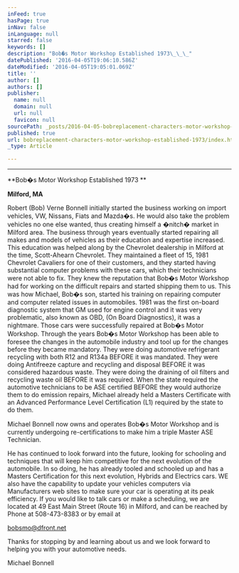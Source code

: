 ```yaml
---
inFeed: true
hasPage: true
inNav: false
inLanguage: null
starred: false
keywords: []
description: "Bob�s Motor Workshop Established 1973\_\_\_"
datePublished: '2016-04-05T19:06:10.586Z'
dateModified: '2016-04-05T19:05:01.069Z'
title: ''
author: []
authors: []
publisher:
  name: null
  domain: null
  url: null
  favicon: null
sourcePath: _posts/2016-04-05-bobreplacement-characters-motor-workshop-established-1973.md
published: true
url: bobreplacement-characters-motor-workshop-established-1973/index.html
_type: Article

---
```

****

**Bob�s Motor Workshop Established 1973   **

**Milford, MA**

Robert (Bob) Verne Bonnell initially started the business working on import vehicles, VW, Nissans, Fiats and Mazda�s. He would also take the problem vehicles no one else wanted, thus creating himself a �nitch� market in Milford area.  The business through years eventually started repairing all makes and models of vehicles as their education and expertise increased. This education was helped along by the Chevrolet dealership in Milford at the time, Scott-Ahearn Chevrolet. They maintained a fleet of 15, 1981 Chevrolet Cavaliers for one of their customers, and they started having substantial computer problems with these cars, which their technicians were not able to fix. They knew the reputation that Bob�s Motor Workshop had for working on the difficult repairs and started shipping them to us. This was how Michael, Bob�s son, started his training on repairing computer and computer related issues in automobiles. 1981 was the first on-board diagnostic system that GM used for engine control and it was very problematic, also known as OBD, (On Board Diagnostics), it was a nightmare. Those cars were successfully repaired at Bob�s Motor Workshop.  Through the years Bob�s Motor Workshop has been able to foresee the changes in the automobile industry and tool up for the changes before they became mandatory. They were doing automotive refrigerant recycling with both R12 and R134a BEFORE it was mandated. They were doing Antifreeze capture and recycling and disposal BEFORE it was considered hazardous waste. They were doing the draining of oil filters and recycling waste oil BEFORE it was required. When the state required the automotive technicians to be ASE certified BEFORE they would authorize them to do emission repairs, Michael already held a Masters Certificate with an Advanced Performance Level Certification (L1) required by the state to do them.

Michael Bonnell now owns and operates Bob�s Motor Workshop and is currently undergoing re-certifications to make him a triple Master ASE Technician.

He has continued to look forward into the future, looking for schooling and techniques that will keep him competitive for the next evolution of the automobile. In so doing, he has already tooled and schooled up and has a Masters Certification for this next evolution, Hybrids and Electrics cars. WE also have the capability to update your vehicles computers via Manufacturers web sites to make sure your car is operating at its peak efficiency.   If you would like to talk cars or make a scheduling, we are located at 49 East Main Street (Route 16) in Milford, and can be reached by Phone at 508-473-8383 or by email at

bobsmo@dfront.net

Thanks for stopping by and learning about us and we look forward to helping you with your     automotive needs.

[][0][][1][][2]

Michael Bonnell

[0]: mailto:bobsmo@dfront.net
[1]: http://www.facebook.com/#!/profile.php?ref=profile&id=1777380412
[2]: http://www.facebook.com/pages/Bobs-Motor-Workshop/303428718453?ref=ts